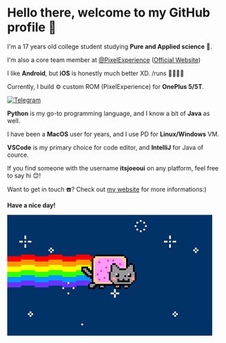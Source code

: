 # Hello there, welcome to my GitHub profile 👋

I'm a 17 years old college student studying **Pure and Applied science** 🔬.

I'm also a core team member at [@PixelExperience](https://github.com/PixelExperience) ([Official Website](https://download.pixelexperience.org/))

I like **Android**, but **iOS** is honestly much better XD. /runs 🏃💨💨💨

Currently, I build ⚙️ custom ROM (PixelExperience) for **OnePlus 5/5T**. 

[![Telegram](https://img.shields.io/badge/dynamic/json?style=flat&logo=telegram&label=PixelExperience+|+OP5/5T+|+OFFICIAL&labelColor=282c34&suffix=+members&color=2CA5E0&query=%24.data.totalSubs&url=https%3A%2F%2Fapi.spencerwoo.com%2Fsubstats%2F%3Fsource%3Dtelegram%26queryKey%3Ditsjoeouichat&longCache=true)](https://t.me/itsjoeouichat)

**Python** is my go-to programming language, and I know a bit of **Java** as well.

I have been a **MacOS** user for years, and I use PD for **Linux/Windows** VM.

**VSCode** is my primary choice for code editor, and **IntelliJ** for Java of cource.

If you find someone with the username **itsjoeoui** on any platform, feel free to say hi 😊!

Want to get in touch ☎️? Check out [my website](https://itsjoeoui.com) for more informations:)

****Have a nice day!****

![hahayes](https://github.com/itsjoeoui/itsjoeoui/blob/master/images/nyancat.gif)
